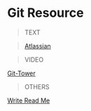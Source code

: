 # Git Resource

>TEXT

>[Atlassian](https://www.atlassian.com/git/)

>VIDEO

[Git-Tower](https://www.git-tower.com/learn/git/videos/#episodes)

>OTHERS

[Write Read Me](https://github.com/adam-p/markdown-here/wiki/Markdown-Cheatsheet#links)

